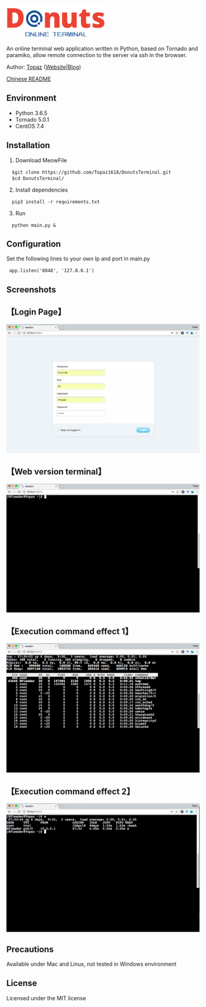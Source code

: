 <img src='static/img/donuts_logo.png' title='
DonutsTerminal, A online termainal'>
 

An online terminal web application written in Python, based on Tornado and paramiko, allow remote connection to the server via ssh in the browser. 

Author: [Topaz](https://topaz1618.github.io/about) ([Website](http://topazaws.com/)|[Blog](https://topaz1618.github.io/blog/))

[Chinese README](https://github.com/Topaz1618/DonutsTerminal/blob/master/README_CN.markdown)


## Environment
- Python 3.6.5
- Tornado 5.0.1
- CentOS 7.4

## Installation
1. Download MeowFile

```
  $git clone https://github.com/Topaz1618/DonutsTerminal.git
  $cd DonutsTerminal/
```

2. Install dependencies
```
  pip3 install -r requirements.txt
```
3. Run
```
  python main.py &
```

## Configuration

Set the following lines to your own Ip and port in main.py
```
 app.listen('8048', '127.0.0.1')
```


## Screenshots

## 【Login Page】
![avatar](static/img/login.png)

## 【Web version terminal】
![avatar](static/img/terminal.png)

## 【Execution command effect 1】
![avatar](static/img/terminal1.png)

## 【Execution command effect 2】
![avatar](static/img/terminal2.png)


## Precautions
Available under Mac and Linux, not tested in Windows environment

## License
Licensed under the MIT license
